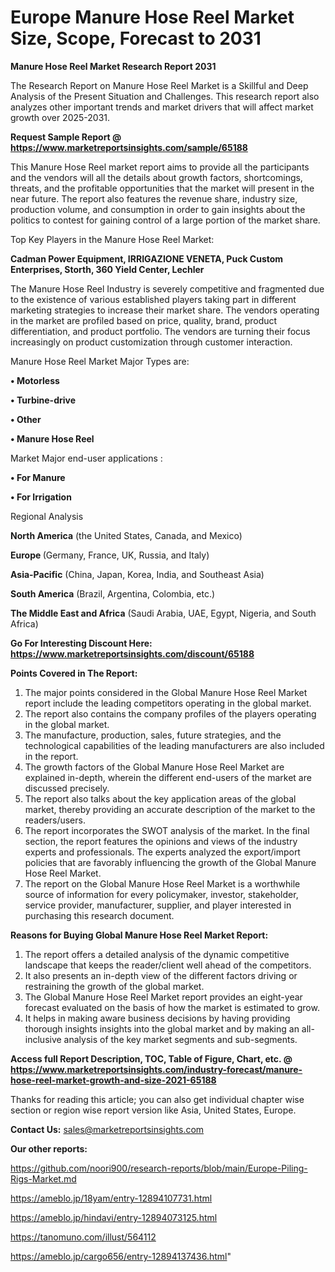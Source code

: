 # Europe Manure Hose Reel Market Size, Scope, Forecast to 2031

<strong>Manure Hose Reel Market Research Report 2031</strong>

The Research Report on Manure Hose Reel Market is a Skillful and Deep Analysis of the Present Situation and Challenges. This research report also analyzes other important trends and market drivers that will affect market growth over 2025-2031.

<strong>Request Sample Report @ <a href=https://www.marketreportsinsights.com/sample/65188>https://www.marketreportsinsights.com/sample/65188</a></strong>

This Manure Hose Reel market report aims to provide all the participants and the vendors will all the details about growth factors, shortcomings, threats, and the profitable opportunities that the market will present in the near future. The report also features the revenue share, industry size, production volume, and consumption in order to gain insights about the politics to contest for gaining control of a large portion of the market share.

Top Key Players in the Manure Hose Reel Market:

<strong>Cadman Power Equipment, IRRIGAZIONE VENETA, Puck Custom Enterprises, Storth, 360 Yield Center, Lechler</strong>

The Manure Hose Reel Industry is severely competitive and fragmented due to the existence of various established players taking part in different marketing strategies to increase their market share. The vendors operating in the market are profiled based on price, quality, brand, product differentiation, and product portfolio. The vendors are turning their focus increasingly on product customization through customer interaction.

Manure Hose Reel Market Major Types are:

<strong>• Motorless

• Turbine-drive

• Other

• Manure Hose Reel</strong>

Market Major end-user applications :

<strong>• For Manure

• For Irrigation</strong>

Regional Analysis

</u><strong><b>North America</b></strong> (the United States, Canada, and Mexico)

<strong><b>Europe </b></strong>(Germany, France, UK, Russia, and Italy)

<strong><b>Asia-Pacific</b></strong> (China, Japan, Korea, India, and Southeast Asia)

<strong><b>South America</b></strong> (Brazil, Argentina, Colombia, etc.)

<strong><b>The Middle East and Africa</b></strong> (Saudi Arabia, UAE, Egypt, Nigeria, and South Africa)

<strong>Go For Interesting Discount Here: <a href=https://www.marketreportsinsights.com/discount/65188>https://www.marketreportsinsights.com/discount/65188</a></strong>

<strong>Points Covered in The Report:</strong>
<ol>
  <li>The major points considered in the Global Manure Hose Reel Market report include the leading competitors operating in the global market.</li>
  <li>The report also contains the company profiles of the players operating in the global market.</li>
  <li>The manufacture, production, sales, future strategies, and the technological capabilities of the leading manufacturers are also included in the report.</li>
  <li>The growth factors of the Global Manure Hose Reel Market are explained in-depth, wherein the different end-users of the market are discussed precisely.</li>
  <li>The report also talks about the key application areas of the global market, thereby providing an accurate description of the market to the readers/users.</li>
  <li>The report incorporates the SWOT analysis of the market. In the final section, the report features the opinions and views of the industry experts and professionals. The experts analyzed the export/import policies that are favorably influencing the growth of the Global Manure Hose Reel Market.</li>
  <li>The report on the Global Manure Hose Reel Market is a worthwhile source of information for every policymaker, investor, stakeholder, service provider, manufacturer, supplier, and player interested in purchasing this research document.</li>
</ol>
<strong>Reasons for Buying Global Manure Hose Reel Market Report:</strong>

<ol>
  <li>The report offers a detailed analysis of the dynamic competitive landscape that keeps the reader/client well ahead of the competitors.</li>
  <li>It also presents an in-depth view of the different factors driving or restraining the growth of the global market.</li>
  <li>The Global Manure Hose Reel Market report provides an eight-year forecast evaluated on the basis of how the market is estimated to grow.</li>
  <li>It helps in making aware business decisions by having providing thorough insights insights into the global market and by making an all-inclusive analysis of the key market segments and sub-segments.</li>
</ol>
<strong>Access full Report Description, TOC, Table of Figure, Chart, etc. @ <a href=https://www.marketreportsinsights.com/industry-forecast/manure-hose-reel-market-growth-and-size-2021-65188>https://www.marketreportsinsights.com/industry-forecast/manure-hose-reel-market-growth-and-size-2021-65188</a></strong>


Thanks for reading this article; you can also get individual chapter wise section or region wise report version like Asia, United States, Europe.

<strong>Contact Us:</strong>
sales@marketreportsinsights.com

<strong>Our other reports:</strong>

<a href=https://github.com/noori900/research-reports/blob/main/Europe-Piling-Rigs-Market.md>https://github.com/noori900/research-reports/blob/main/Europe-Piling-Rigs-Market.md</a>

<a href=https://ameblo.jp/18yam/entry-12894107731.html>https://ameblo.jp/18yam/entry-12894107731.html</a>

<a href=https://ameblo.jp/hindavi/entry-12894073125.html>https://ameblo.jp/hindavi/entry-12894073125.html</a>

<a href=https://tanomuno.com/illust/564112>https://tanomuno.com/illust/564112</a>

<a href=https://ameblo.jp/cargo656/entry-12894137436.html>https://ameblo.jp/cargo656/entry-12894137436.html</a>"
